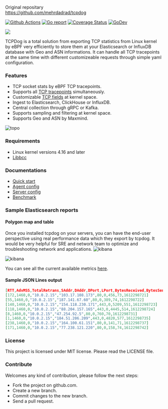 Original repositary  
https://github.com/mehrdadrad/tcpdog   


[![Github Actions](https://github.com/mehrdadrad/tcpdog/workflows/build/badge.svg)](https://github.com/mehrdadrad/tcpdog/actions?query=workflow%3Abuild) [![Go report](https://goreportcard.com/badge/github.com/mehrdadrad/tcpdog)](https://goreportcard.com/report/github.com/mehrdadrad/tcpdog)  [![Coverage Status](https://coveralls.io/repos/github/mehrdadrad/tcpdog/badge.svg?branch=main)](https://coveralls.io/github/mehrdadrad/tcpdog?branch=main) [![GoDev](https://pkg.go.dev/badge/github.com/mehrdadrad/tcpdog?utm_source=godoc)](https://pkg.go.dev/github.com/mehrdadrad/tcpdog)

![](docs/imgs/diagram.png)

TCPDog is a total solution from exporting TCP statistics from Linux kernel by eBPF very efficiently to store them at your Elasticsearch or InfluxDB database with Geo and ASN informations. It can handle all TCP tracepoints at the same time with different customizeable requests through simple yaml configuration. 

### Features
- TCP socket stats by eBPF TCP tracepoints.
- Supports all [TCP tracepoints](https://github.com/mehrdadrad/tcpdog/wiki/tracepoints) simultaneously.
- Customizable [TCP fields](https://github.com/mehrdadrad/tcpdog/wiki/metrics) at kernel space. 
- Ingest to Elasticsearch, ClickHouse or InfluxDB.
- Central collection through gRPC or Kafka.
- Supports sampling and filtering at kernel space.
- Supports Geo and ASN by Maxmind.

![topo](docs/imgs/topo.png)

### Requirements
* Linux kernel versions 4.16 and later
* [Libbcc](https://github.com/mehrdadrad/tcpdog/wiki/install-bcc)

### Documentations
* [Quick start](https://github.com/mehrdadrad/tcpdog/wiki/quick-start)
* [Agent config](https://github.com/mehrdadrad/tcpdog/wiki/agent-config)
* [Server config](https://github.com/mehrdadrad/tcpdog/wiki/server-config)
* [Benchmark](https://github.com/mehrdadrad/tcpdog/wiki/benchmark)

### Sample Elasticsearch reports
#### Polygon map and table
Once you installed tcpdog on your servers, you can have the end-user perspective using real performance data which they export by tcpdog. It would be very helpful for SRE and network team to optimize and troubleshooting network and applications.
![kibana](docs/imgs/kibana_map.png)

![kibana](docs/imgs/kibana_table.png)

You can see all the current available metrics [here](https://github.com/mehrdadrad/tcpdog/wiki/metrics).

#### Sample JSON Lines output
```json
[RTT,AdvMSS,TotalRetrans,SAddr,DAddr,DPort,LPort,BytesReceived,BytesSent,timestamp]
[172,1460,0,"10.0.2.15","103.17.108.173",80,0,456,73,1612298721]
[55,1460,0,"10.0.2.15","187.141.67.60",80,0,389,74,1612298722]
[140,1460,0,"10.0.2.15","154.118.230.171",443,0,5209,551,1612298723]
[118,1460,0,"10.0.2.15","88.204.157.165",443,0,4445,514,1612298724]
[8,1460,0,"10.0.2.15","47.254.92.5",80,0,760,70,1612298731]
[1,1460,0,"10.0.2.15","184.51.206.209",443,0,4820,577,1612298735]
[238,1460,0,"10.0.2.15","164.100.61.151",80,0,141,71,1612298737]
[171,1460,0,"10.0.2.15","77.238.121.220",80,0,158,74,1612298742]
```

### License
This project is licensed under MIT license. Please read the LICENSE file.

### Contribute
Welcomes any kind of contribution, please follow the next steps:

- Fork the project on github.com.
- Create a new branch.
- Commit changes to the new branch.
- Send a pull request.
